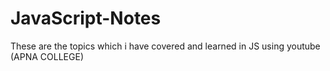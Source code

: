 # JavaScript-Notes
<p>These are the topics which i have covered and learned in JS using youtube  (APNA COLLEGE) </p>
